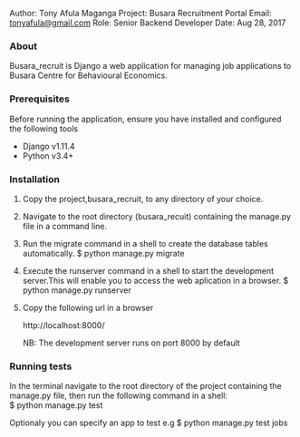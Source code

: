 Author: Tony Afula Maganga
Project: Busara Recruitment Portal
Email: tonyafula@gmail.com
Role: Senior Backend Developer
Date: Aug 28, 2017


### About
Busara_recruit is Django a web application for managing job applications to Busara Centre for Behavioural Economics. 


### Prerequisites
Before running the application, ensure you have installed and configured
the following tools

- Django v1.11.4
- Python v3.4+


### Installation
1. Copy the project,busara_recruit, to any directory of your choice.

2. Navigate to the root directory (busara_recuit) containing the manage.py file in a command line.
 
3. Run the migrate command in a shell to create the database tables automatically.
   $ python manage.py migrate  
   
4. Execute the runserver command in a shell to start the development server.This will enable you to access
   the web aplication in a browser.
   $ python manage.py runserver


   
5. Copy the following url in a browser
   
   http://localhost:8000/
   
   NB: The development server runs on port 8000 by default   
   
### Running tests

In the terminal navigate to the root directory of the project containing the manage.py file, 
then run the following command in a shell:  
  $ python manage.py test 

Optionaly you can specify an app to test
e.g 
  $ python manage.py test jobs
